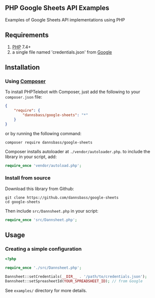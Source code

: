 ## PHP Google Sheets API Examples

Examples of Google Sheets API implementations using PHP

## Requirements

1. [PHP](https://php.net) 7.4+
2. a single file named 'credentials.json' from [Google](https://console.cloud.google.com/)

## Installation

### Using [Composer](https://getcomposer.org)

To install PHPTelebot with Composer, just add the following to your `composer.json` file:

```json
{
    "require": {
        "dannsbass/google-sheets": "*"
    }
}
```

or by running the following command:

```shell
composer require dannsbass/google-sheets
```

Composer installs autoloader at `./vendor/autoloader.php`. to include the library in your script, add:

```php
require_once 'vendor/autoload.php';
```

### Install from source

Download this library from Github:

```shell
git clone https://github.com/dannsbass/google-sheets
cd google-sheets
```

Then include `src/Dannsheet.php` in your script:

```php
require_once 'src/Dannsheet.php';
```

## Usage

### Creating a simple configuration
```php
<?php

require_once './src/Dannsheet.php';

Dannsheet::setCredentials(__DIR__ . '/path/to/credentials.json');
Dannsheet::setSpreasheetId(YOUR_SPREADSHEET_ID); // from Google

```
See `examples/` directory for more details.
